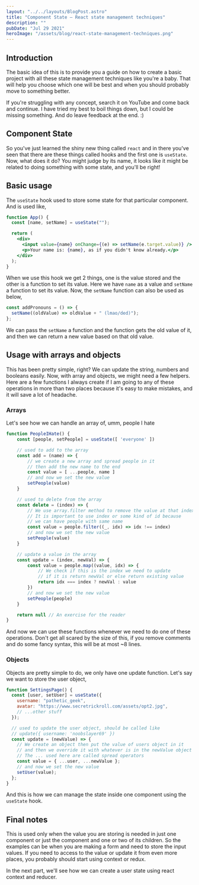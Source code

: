 ```yaml
---
layout: "../../layouts/BlogPost.astro"
title: "Component State — React state management techniques"
description: ""
pubDate: "Jul 29 2021"
heroImage: "/assets/blog/react-state-management-techniques.png"
---
```


## Introduction

The basic idea of this is to provide you a guide on how to create a basic project with all these state management techniques like you're a baby. That will help you choose which one will be best and when you should probably move to something better.

If you're struggling with any concept, search it on YouTube and come back and continue. I have tried my best to boil things down, but I could be missing something. And do leave feedback at the end. :)

## Component State

So you've just learned the shiny new thing called `react` and in there you've seen that there are these things called hooks and the first one is `useState`. Now, what does it do? You might judge by its name, it looks like it might be related to doing something with some state, and you'll be right!

## Basic usage

The `useState` hook used to store some state for that particular component. And is used like,

```jsx
function App() {
  const [name, setName] = useState("");

  return (
    <div>
      <input value={name} onChange={(e) => setName(e.target.value)} />
      <p>Your name is: {name}, as if you didn't know already.</p>
    </div>
  );
}
```

When we use this hook we get 2 things, one is the value stored and the other is a function to set its value. Here we have `name` as a value and `setName` a function to set its value.
Now, the `setName` function can also be used as below,

```jsx
const addPronouns = () => {
  setName((oldValue) => oldValue + " (lmao/ded)");
};
```

We can pass the `setName` a function and the function gets the old value of it, and then we can return a new value based on that old value.

## Usage with arrays and objects

This has been pretty simple, right? We can update the string, numbers and booleans easily. Now, with array and objects, we might need a few helpers. Here are a few functions I always create if I am going to any of these operations in more than two places because it's easy to make mistakes, and it will save a lot of headache.

### Arrays

Let's see how we can handle an array of, umm, people I hate

```jsx
function PeopleIHate() {
	const [people, setPeople] = useState([ 'everyone' ])

	// used to add to the array
	const add = (name) => {
		// we create a new array and spread people in it
		// then add the new name to the end
		const value = [ ...people, name ]
		// and now we set the new value
		setPeople(value)
	}

	// used to delete from the array
	const delete = (index) => {
		// We use array.filter method to remove the value at that index
		// It is important to use index or some kind of id because
		// we can have people with same name
		const value = people.filter((_, idx) => idx !== index)
		// and now we set the new value
		setPeople(value)
	}

	// update a value in the array
	const update = (index, newVal) => {
		const value = people.map((value, idx) => {
			// We check if this is the index we need to update
			// if it is return newVal or else return existing value
			return idx === index ? newVal : value
		})
		// and now we set the new value
		setPeople(people)
	}

	return null // An exercise for the reader
}
```

And now we can use these functions whenever we need to do one of these operations.
Don't get all scared by the size of this, if you remove comments and do some fancy syntax, this will be at most ~8 lines.

### Objects

Objects are pretty simple to do, we only have one update function.
Let's say we want to store the user object,

```jsx
function SettingsPage() {
  const [user, setUser] = useState({
    username: "pathetic_geek",
    avatar: "https://www.secretrickroll.com/assets/opt2.jpg",
    // ...other stuff
  });

  // used to update the user object, should be called like
  // update({ username: 'noobslayer69' })
  const update = (newValue) => {
    // We create an object then put the value of users object in it
    // and then we override it with whatever is in the newValue object
    // The ... used here are called spread operators
    const value = { ...user, ...newValue };
    // and now we set the new value
    setUser(value);
  };
}
```

And this is how we can manage the state inside one component using the `useState` hook.

## Final notes

This is used only when the value you are storing is needed in just one component or just the component and one or two of its children. So the examples can be when you are making a form and need to store the input values.
If you need to access to the value or update it from even more places, you probably should start using context or redux.

In the next part, we'll see how we can create a user state using react context and reducer.
